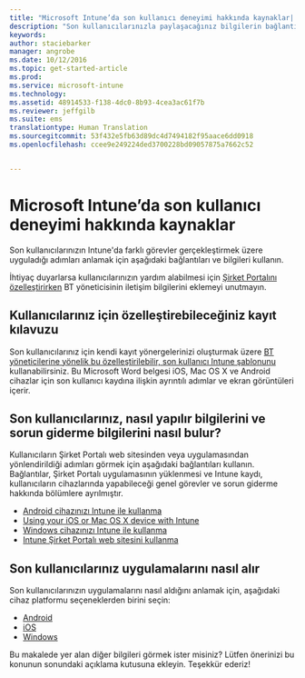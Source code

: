 ```yaml
---
title: "Microsoft Intune’da son kullanıcı deneyimi hakkında kaynaklar| Microsoft Intune"
description: "Son kullanıcılarınızla paylaşacağınız bilgilerin bağlantıları"
keywords: 
author: staciebarker
manager: angrobe
ms.date: 10/12/2016
ms.topic: get-started-article
ms.prod: 
ms.service: microsoft-intune
ms.technology: 
ms.assetid: 48914533-f138-4dc0-8b93-4cea3ac61f7b
ms.reviewer: jeffgilb
ms.suite: ems
translationtype: Human Translation
ms.sourcegitcommit: 53f432e5fb63d89dc4d7494182f95aace6dd0918
ms.openlocfilehash: ccee9e249224ded3700228bd09057875a7662c52


---
```


# Microsoft Intune’da son kullanıcı deneyimi hakkında kaynaklar

Son kullanıcılarınızın Intune'da farklı görevler gerçekleştirmek üzere uyguladığı adımları anlamak için aşağıdaki bağlantıları ve bilgileri kullanın.

İhtiyaç duyarlarsa kullanıcılarınızın yardım alabilmesi için [Şirket Portalını özelleştirirken](/Intune/get-started/start-with-a-paid-subscription-to-microsoft-intune-step-7) BT yöneticisinin iletişim bilgilerini eklemeyi unutmayın.

## Kullanıcılarınız için özelleştirebileceğiniz kayıt kılavuzu

Son kullanıcılarınız için kendi kayıt yönergelerinizi oluşturmak üzere [BT yöneticilerine yönelik bu özelleştirilebilir, son kullanıcı Intune şablonunu](https://gallery.technet.microsoft.com/End-user-Intune-enrollment-55dfd64a) kullanabilirsiniz. Bu Microsoft Word belgesi iOS, Mac OS X ve Android cihazlar için son kullanıcı kaydına ilişkin ayrıntılı adımlar ve ekran görüntüleri içerir.

## Son kullanıcılarınız, nasıl yapılır bilgilerini ve sorun giderme bilgilerini nasıl bulur?

Kullanıcıların Şirket Portalı web sitesinden veya uygulamasından yönlendirildiği adımları görmek için aşağıdaki bağlantıları kullanın. Bağlantılar, Şirket Portalı uygulamasının yüklenmesi ve Intune kaydı, kullanıcıların cihazlarında yapabileceği genel görevler ve sorun giderme hakkında bölümlere ayrılmıştır.

- [Android cihazınızı Intune ile kullanma](/Intune/EndUser/using-your-android-device-with-intune)
- [Using your iOS or Mac OS X device with Intune](/Intune/EndUser/using-your-ios-or-mac-os-x-device-with-intune)
- [Windows cihazınızı Intune ile kullanma](/Intune/EndUser/using-your-windows-device-with-intune)
- [Intune Şirket Portalı web sitesini kullanma](/Intune/EndUser/using-the-intune-company-portal-website)


## Son kullanıcılarınız uygulamalarını nasıl alır

Son kullanıcılarınızın uygulamalarını nasıl aldığını anlamak için, aşağıdaki cihaz platformu seçeneklerden birini seçin:

- [Android](how-your-android-users-get-their-apps.md)
- [iOS](how-your-ios-users-get-their-apps.md)
- [Windows](how-your-windows-users-get-their-apps.md)



Bu makalede yer alan diğer bilgileri görmek ister misiniz? Lütfen önerinizi bu konunun sonundaki açıklama kutusuna ekleyin. Teşekkür ederiz!



<!--HONumber=Oct16_HO2-->



